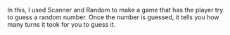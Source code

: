 In this, I used Scanner and Random to make a game that has the player try to guess a random number. Once the number is guessed, it tells you how many turns it took for you to guess it.